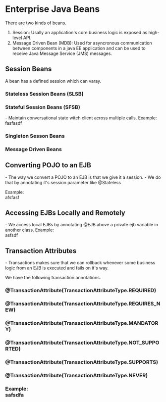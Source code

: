 <h1>Enterprise Java Beans</h1>

There are two kinds of beans. <br>
1. Session: Usally an application's core business logic is exposed as high-level API.<br>
2. Message Driven Bean (MDB): Used for asyncronous communication between components in a java EE application and can be used to receive Java Message Service (JMS) messages. <br>

<h2>Session Beans</h2>
A bean has a defined session which can varay. <br>

<h3>Stateless Session Beans (SLSB)</h3>

<h3>Stateful Session Beans (SFSB)</h3>
- Maintain conversational state witch client across multiple calls.
Example: <br> 
fasfasdf

<h3>Singleton Sesson Beans</h3>

<h3>Message Driven Beans</h3>

<h2>Converting POJO to an EJB</h2>
- The way we convert a POJO to an EJB is that we give it a session.
- We do that by annotating it's session parameter like @Stateless

Example: <br>
afsfasf

<h2>Accessing EJBs Locally and Remotely</h2>
- We access local EJBs by annotating @EJB above a private ejb variable in another class.
Example: <br>
asfsdf

<h2>Transaction Attributes</h2>
- Transactions makes sure that we can rollback whenever some business logic from an EJB is executed and fails on it's way. 

We have the following transaction annotations. <br>
<h3>@TransactionAttribute(TransactionAttributeType.REQUIRED)<h3>
<h3>@TransactionAttribute(TransactionAttributeType.REQUIRES_NEW)<h3>
<h3>@TransactionAttribute(TransactionAttributeType.MANDATORY)<h3>
<h3>@TransactionAttribute(TransactionAttributeType.NOT_SUPPORTED)<h3>
<h3>@TransactionAttribute(TransactionAttributeType.SUPPORTS)<h3>
<h3>@TransactionAttribute(TransactionAttributeType.NEVER)<h3>

Example: <br>
safsdfa